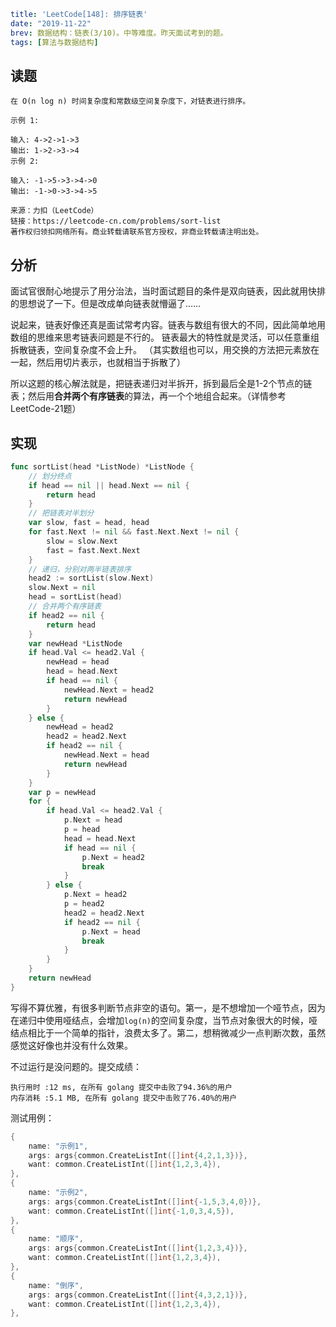 ```yaml lw-blog-meta
title: 'LeetCode[148]: 排序链表'
date: "2019-11-22"
brev: 数据结构：链表(3/10)。中等难度。昨天面试考到的题。
tags: [算法与数据结构]
```


## 读题

```text
在 O(n log n) 时间复杂度和常数级空间复杂度下，对链表进行排序。

示例 1:

输入: 4->2->1->3
输出: 1->2->3->4
示例 2:

输入: -1->5->3->4->0
输出: -1->0->3->4->5

来源：力扣（LeetCode）
链接：https://leetcode-cn.com/problems/sort-list
著作权归领扣网络所有。商业转载请联系官方授权，非商业转载请注明出处。
```

## 分析

面试官很耐心地提示了用分治法，当时面试题目的条件是双向链表，因此就用快排的思想说了一下。但是改成单向链表就懵逼了……

说起来，链表好像还真是面试常考内容。链表与数组有很大的不同，因此简单地用数组的思维来思考链表问题是不行的。
链表最大的特性就是灵活，可以任意重组拆散链表，空间复杂度不会上升。
（其实数组也可以，用交换的方法把元素放在一起，然后用切片表示，也就相当于拆散了）

所以这题的核心解法就是，把链表递归对半拆开，拆到最后全是1-2个节点的链表；然后用**合并两个有序链表**的算法，再一个个地组合起来。（详情参考LeetCode-21题）

## 实现

```go
func sortList(head *ListNode) *ListNode {
    // 划分终点
    if head == nil || head.Next == nil {
        return head
    }
    // 把链表对半划分
    var slow, fast = head, head
    for fast.Next != nil && fast.Next.Next != nil {
        slow = slow.Next
        fast = fast.Next.Next
    }
    // 递归，分别对两半链表排序
    head2 := sortList(slow.Next)
    slow.Next = nil
    head = sortList(head)
    // 合并两个有序链表
    if head2 == nil {
        return head
    }
    var newHead *ListNode
    if head.Val <= head2.Val {
        newHead = head
        head = head.Next
        if head == nil {
            newHead.Next = head2
            return newHead
        }
    } else {
        newHead = head2
        head2 = head2.Next
        if head2 == nil {
            newHead.Next = head
            return newHead
        }
    }
    var p = newHead
    for {
        if head.Val <= head2.Val {
            p.Next = head
            p = head
            head = head.Next
            if head == nil {
                p.Next = head2
                break
            }
        } else {
            p.Next = head2
            p = head2
            head2 = head2.Next
            if head2 == nil {
                p.Next = head
                break
            }
        }
    }
    return newHead
}
```

写得不算优雅，有很多判断节点非空的语句。第一，是不想增加一个哑节点，因为在递归中使用哑结点，会增加`log(n)`的空间复杂度，当节点对象很大的时候，哑结点相比于一个简单的指针，浪费太多了。第二，想稍微减少一点判断次数，虽然感觉这好像也并没有什么效果。

不过运行是没问题的。提交成绩：

```text
执行用时 :12 ms, 在所有 golang 提交中击败了94.36%的用户
内存消耗 :5.1 MB, 在所有 golang 提交中击败了76.40%的用户
```

测试用例：

```go
{
    name: "示例1",
    args: args{common.CreateListInt([]int{4,2,1,3})},
    want: common.CreateListInt([]int{1,2,3,4}),
},
{
    name: "示例2",
    args: args{common.CreateListInt([]int{-1,5,3,4,0})},
    want: common.CreateListInt([]int{-1,0,3,4,5}),
},
{
    name: "顺序",
    args: args{common.CreateListInt([]int{1,2,3,4})},
    want: common.CreateListInt([]int{1,2,3,4}),
},
{
    name: "倒序",
    args: args{common.CreateListInt([]int{4,3,2,1})},
    want: common.CreateListInt([]int{1,2,3,4}),
},
```
